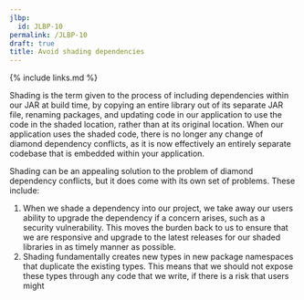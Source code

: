 ```yaml
---
jlbp:
  id: JLBP-10
permalink: /JLBP-10
draft: true
title: Avoid shading dependencies
---
```


{% include links.md %}

Shading is the term given to the process of including dependencies within our JAR at build time, by copying an entire library out of its separate JAR file, renaming packages, and updating code in our application to use the code in the shaded location, rather than at its original location. When our application uses the shaded code, there is no longer any change of diamond dependency conflicts, as it is now effectively an entirely separate codebase that is embedded within your application.

Shading can be an appealing solution to the problem of diamond dependency conflicts, but it does come with its own set of problems. These include:

1) When we shade a dependency into our project, we take away our users ability to upgrade the dependency if a concern arises, such as a security vulnerability. This moves the burden back to us to ensure that we are responsive and upgrade to the latest releases for our shaded libraries in as timely manner as possible.
2) Shading fundamentally creates new types in new package namespaces that duplicate the existing types. This means that we should not expose these types through any code that we write, if there is a risk that users might 